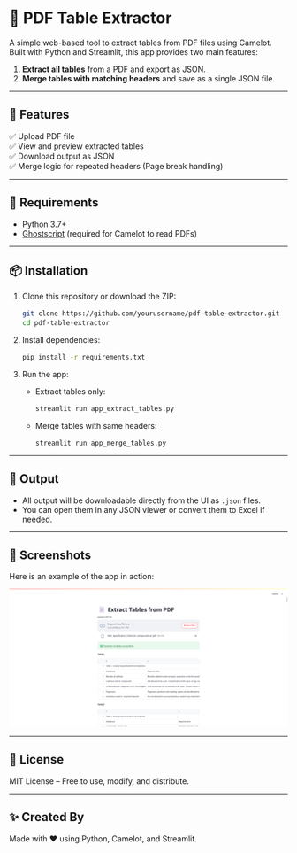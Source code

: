 # 🧾 PDF Table Extractor

A simple web-based tool to extract tables from PDF files using Camelot. Built with Python and Streamlit, this app provides two main features:

1. **Extract all tables** from a PDF and export as JSON.
2. **Merge tables with matching headers** and save as a single JSON file.

---

## 🚀 Features

✅ Upload PDF file  
✅ View and preview extracted tables  
✅ Download output as JSON  
✅ Merge logic for repeated headers (Page break handling)

---

## 🧰 Requirements

- Python 3.7+
- [Ghostscript](https://www.ghostscript.com/) (required for Camelot to read PDFs)

---

## 📦 Installation

1. Clone this repository or download the ZIP:
   ```bash
   git clone https://github.com/yourusername/pdf-table-extractor.git
   cd pdf-table-extractor
   ```

2. Install dependencies:
   ```bash
   pip install -r requirements.txt
   ```

3. Run the app:
   - Extract tables only:
     ```bash
     streamlit run app_extract_tables.py
     ```
   - Merge tables with same headers:
     ```bash
     streamlit run app_merge_tables.py
     ```

---

## 📁 Output

- All output will be downloadable directly from the UI as `.json` files.
- You can open them in any JSON viewer or convert them to Excel if needed.

---

## 📸 Screenshots

Here is an example of the app in action:

![Table Extractor UI](images/screenshot.png)

---

## 📃 License

MIT License – Free to use, modify, and distribute.

---

## ✨ Created By

Made with ❤️ using Python, Camelot, and Streamlit.
